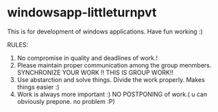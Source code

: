 windowsapp-littleturnpvt
========================


This is for development of windows applications. Have fun working :)

RULES:

1. No compromise in quality and deadlines of work.!
2. Please maintain proper communication among the group menmbers. SYNCHRONIZE YOUR WORK !! THIS IS GROUP WORK!!
3. Use abstarction and solve things. Divide the work properly. Makes things easier :)
4. Work is always more important :) NO POSTPONING of work.( u can obviously prepone. no problem :P) 
